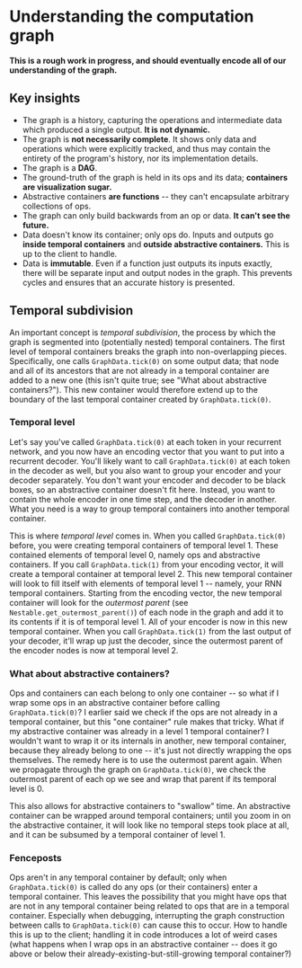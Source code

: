  # Understanding the computation graph
 **This is a rough work in progress, and should eventually encode all of our understanding of the graph.**
 ## Key insights
 - The graph is a history, capturing the operations and intermediate data which produced a single output.
 **It is not dynamic.**
 - The graph is **not necessarily complete**. It shows only data and operations which were explicitly tracked, and thus may
 contain the entirety of the program's history, nor its implementation details.
 - The graph is a **DAG**.
 - The ground-truth of the graph is held in its ops and its data; **containers are visualization sugar.**
 - Abstractive containers **are functions** -- they can't encapsulate arbitrary collections of ops.
 - The graph can only build backwards from an op or data. **It can't see the future.**
 - Data doesn't know its container; only ops do. Inputs and outputs go **inside temporal containers** and **outside 
 abstractive containers.** This is up to the client to handle.
 - Data is **immutable**. Even if a function just outputs its inputs exactly, there will be separate input and output 
 nodes in the graph. This prevents cycles and ensures that an accurate history is presented.
 
 ## Temporal subdivision
 An important concept is _temporal subdivision_, the process by which the graph is segmented into (potentially nested) 
 temporal containers. The first level of temporal containers breaks the graph into non-overlapping pieces. Specifically, one 
 calls `GraphData.tick(0)` on some output data; that node and all of its ancestors that are not already in a 
 temporal container are added to a new one (this isn't quite true; see "What about abstractive containers?").
 This new container would therefore extend up to the boundary of the last temporal container created by `GraphData.tick(0)`.
 
 ### Temporal level
 Let's say you've called `GraphData.tick(0)` at each token in your recurrent network, and you now have an encoding
 vector that you want to put into a recurrent decoder. You'll likely want to call `GraphData.tick(0)` at each token
 in the decoder as well, but you also want to group your encoder and your decoder separately. You don't want your
 encoder and decoder to be black boxes, so an abstractive container doesn't fit here. Instead, you want to contain the 
 whole encoder in one time step, and the decoder in another. What you need is a way to group temporal containers into
 another temporal container. 
 
 This is where _temporal level_ comes in. When you called `GraphData.tick(0)` before, you 
 were creating temporal containers of temporal level 1. These contained elements of temporal level 0, namely ops and
 abstractive containers. If you call 
 `GraphData.tick(1)` from your encoding vector, it will create a temporal container at temporal level 2. This new
 temporal container will look to fill itself with elements of temporal level 1 -- namely, your RNN temporal containers.
 Starting from the encoding vector, the new temporal container will look for the _outermost parent_ 
 (see `Nestable.get_outermost_parent()`) of each node in the graph and add it to its contents if it is of temporal
 level 1. All of your encoder is now in this new temporal container. When you call `GraphData.tick(1)` from the last 
 output of your decoder, it'll wrap up just the decoder, since the outermost parent of the encoder nodes is now at 
 temporal level 2.
 
 ### What about abstractive containers?
 Ops and containers can each belong to only one container -- so what if I wrap some ops in an abstractive container
 before calling `GraphData.tick(0)`? I earlier said we check if the ops are not already in a temporal container, but
 this "one container" rule makes that tricky. What if my abstractive container was already in a level 1 temporal 
 container? I wouldn't want to wrap it or its internals in another, new temporal container, because they already belong 
 to one -- it's just not directly wrapping the ops themselves. The remedy here is to use the outermost parent again. 
 When we propagate through the graph on `GraphData.tick(0)`, we check the outermost parent of each op we see and wrap 
 that parent if its temporal level is 0. 
 
 This also allows for abstractive containers to "swallow" time. An abstractive container can be wrapped around temporal
 containers; until you zoom in on the abstractive container, it will look like no temporal steps took place at all, and 
 it can be subsumed by a temporal container of level 1.
 
 ### Fenceposts
 Ops aren't in any temporal container by default; only when `GraphData.tick(0)` is called do any ops (or their 
 containers) enter a temporal container. This leaves the possibility that you might have ops that are not in any 
 temporal container being related to ops that are in a temporal container. Especially when debugging, interrupting
 the graph construction between calls to `GraphData.tick(0)` can cause this to occur. How to handle this is up to 
 the client; handling it in code introduces a lot of weird cases (what happens when I wrap ops in an abstractive
 container -- does it go above or below their already-existing-but-still-growing temporal container?)
 